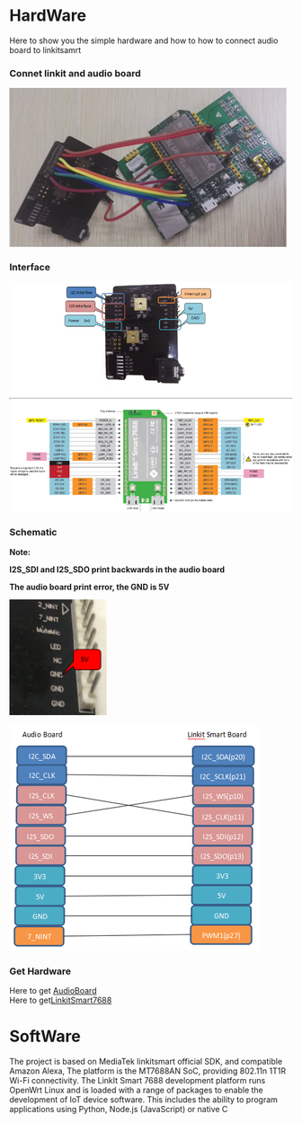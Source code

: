 # HardWare

Here to show you the simple hardware and how to how to connect audio board to linkitsamrt

### Connet linkit and audio board

![](https://github.com/RAKWireless/LinkitSmart-Alexa-Quick-Start/blob/master/img/linkit-alexa/linkit-audio-connect.png)

### Interface

![](https://github.com/RAKWireless/LinkitSmart-Alexa-Quick-Start/blob/master/img/linkit-alexa/interface.png)

### Schematic

**Note:**

   **I2S_SDI and I2S_SDO print backwards in the audio board**
   
   **The audio board print error, the GND is 5V**

![](https://github.com/RAKWireless/LinkitSmart-Alexa-Quick-Start/blob/master/img/linkit-alexa/print-err.jpg)

![](https://github.com/RAKWireless/LinkitSmart-Alexa-Quick-Start/blob/master/img/linkit-alexa/connect-pin.png)

### Get Hardware
Here to get [AudioBoard](https://www.aliexpress.com/store/product/WisCore-Open-Source-Hardware-Module-built-in-Amazon-Alexa-Voice-Service-function-Compatible-with-Raspberry-Pi/2805180_32811396241.html?spm=2114.12010608.0.0.3tOvIP)<br>
Here to get[LinkitSmart7688](https://www.seeedstudio.com/LinkIt-Smart-7688-p-2573.html)

# SoftWare

The project is based on MediaTek linkitsmart official SDK, and compatible Amazon Alexa, The platform is the MT7688AN SoC, providing 802.11n 1T1R Wi-Fi connectivity.
The LinkIt Smart 7688 development platform runs OpenWrt Linux and is loaded with a range of packages to enable the development of IoT device software. This includes 
the ability to program applications using Python, Node.js (JavaScript) or native C

